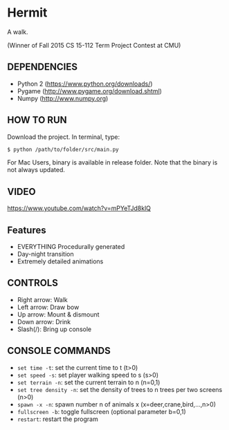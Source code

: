 # Hermit
A walk.

(Winner of Fall 2015 CS 15-112 Term Project Contest at CMU)

## DEPENDENCIES
* Python 2 (https://www.python.org/downloads/)
* Pygame (http://www.pygame.org/download.shtml)
* Numpy (http://www.numpy.org)

## HOW TO RUN
Download the project. In terminal, type:
```bash
$ python /path/to/folder/src/main.py
```
For Mac Users, binary is available in release folder. Note that the binary is not always updated.

## VIDEO
https://www.youtube.com/watch?v=mPYeTJd8klQ

## Features
* EVERYTHING Procedurally generated
* Day-night transition
* Extremely detailed animations

## CONTROLS
* Right arrow: Walk
* Left arrow: Draw bow
* Up arrow: Mount & dismount
* Down arrow: Drink
* Slash(/): Bring up console

## CONSOLE COMMANDS
* `set time -t`: set the current time to t (t>0)
* `set speed -s`: set player walking speed to s (s>0)
* `set terrain -n`: set the current terrain to n (n=0,1)
* `set tree density -n`: set the density of trees to n trees per two screens (n>0)
* `spawn -x -n`: spawn number n of animals x (x=deer,crane,bird,...,n>0)
* `fullscreen -b`: toggle fullscreen (optional parameter b=0,1)
* `restart`: restart the program
